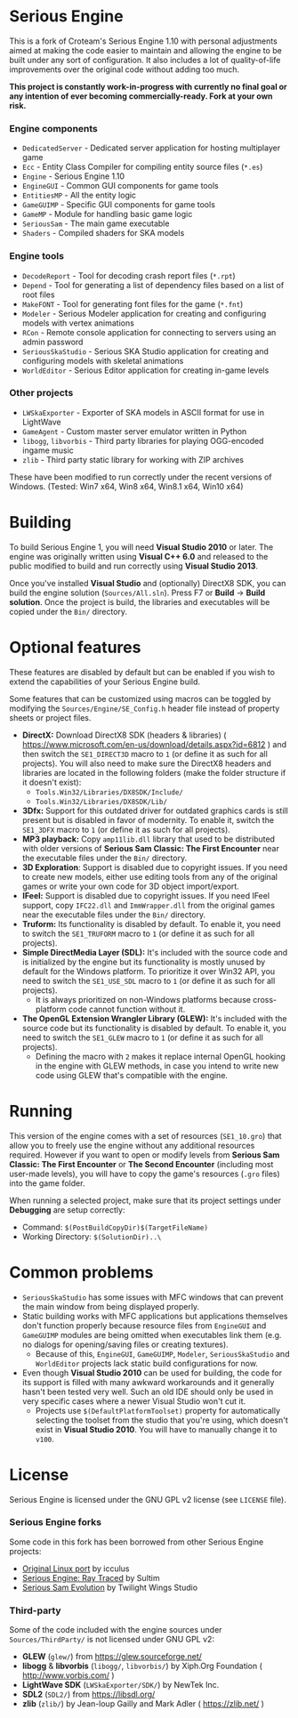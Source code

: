 # Serious Engine

This is a fork of Croteam's Serious Engine 1.10 with personal adjustments aimed at making the code easier to maintain and allowing the engine to be built under any sort of configuration. It also includes a lot of quality-of-life improvements over the original code without adding too much.

**This project is constantly work-in-progress with currently no final goal or any intention of ever becoming commercially-ready. Fork at your own risk.**

### Engine components
- `DedicatedServer` - Dedicated server application for hosting multiplayer game
- `Ecc` - Entity Class Compiler for compiling entity source files (`*.es`)
- `Engine` - Serious Engine 1.10
- `EngineGUI` - Common GUI components for game tools
- `EntitiesMP` - All the entity logic
- `GameGUIMP` - Specific GUI components for game tools
- `GameMP` - Module for handling basic game logic
- `SeriousSam` - The main game executable
- `Shaders` - Compiled shaders for SKA models

### Engine tools
- `DecodeReport` - Tool for decoding crash report files (`*.rpt`)
- `Depend` - Tool for generating a list of dependency files based on a list of root files
- `MakeFONT` - Tool for generating font files for the game (`*.fnt`)
- `Modeler` - Serious Modeler application for creating and configuring models with vertex animations
- `RCon` - Remote console application for connecting to servers using an admin password
- `SeriousSkaStudio` - Serious SKA Studio application for creating and configuring models with skeletal animations
- `WorldEditor` - Serious Editor application for creating in-game levels

### Other projects
- `LWSkaExporter` - Exporter of SKA models in ASCII format for use in LightWave
- `GameAgent` - Custom master server emulator written in Python
- `libogg`, `libvorbis` - Third party libraries for playing OGG-encoded ingame music
- `zlib` - Third party static library for working with ZIP archives

These have been modified to run correctly under the recent versions of Windows. (Tested: Win7 x64, Win8 x64, Win8.1 x64, Win10 x64)

# Building

To build Serious Engine 1, you will need **Visual Studio 2010** or later. The engine was originally written using **Visual C++ 6.0** and released to the public modified to build and run correctly using **Visual Studio 2013**.

Once you've installed **Visual Studio** and (optionally) DirectX8 SDK, you can build the engine solution (`Sources/All.sln`). Press F7 or **Build** -> **Build solution**. Once the project is build, the libraries and executables will be copied under the `Bin/` directory.

# Optional features

These features are disabled by default but can be enabled if you wish to extend the capabilities of your Serious Engine build.

Some features that can be customized using macros can be toggled by modifying the `Sources/Engine/SE_Config.h` header file instead of property sheets or project files.

- **DirectX:** Download DirectX8 SDK (headers & libraries) ( https://www.microsoft.com/en-us/download/details.aspx?id=6812 ) and then switch the `SE1_DIRECT3D` macro to `1` (or define it as such for all projects). You will also need to make sure the DirectX8 headers and libraries are located in the following folders (make the folder structure if it doesn't exist):
  - `Tools.Win32/Libraries/DX8SDK/Include/`
  - `Tools.Win32/Libraries/DX8SDK/Lib/`
- **3Dfx:** Support for this outdated driver for outdated graphics cards is still present but is disabled in favor of modernity. To enable it, switch the `SE1_3DFX` macro to `1` (or define it as such for all projects).
- **MP3 playback:** Copy `amp11lib.dll` library that used to be distributed with older versions of **Serious Sam Classic: The First Encounter** near the executable files under the `Bin/` directory.
- **3D Exploration**: Support is disabled due to copyright issues. If you need to create new models, either use editing tools from any of the original games or write your own code for 3D object import/export.
- **IFeel:** Support is disabled due to copyright issues. If you need IFeel support, copy `IFC22.dll` and `ImmWrapper.dll` from the original games near the executable files under the `Bin/` directory.
- **Truform:** Its functionality is disabled by default. To enable it, you need to switch the `SE1_TRUFORM` macro to `1` (or define it as such for all projects).
- **Simple DirectMedia Layer (SDL):** It's included with the source code and is initialized by the engine but its functionality is mostly unused by default for the Windows platform. To prioritize it over Win32 API, you need to switch the `SE1_USE_SDL` macro to `1` (or define it as such for all projects).
  - It is always prioritized on non-Windows platforms because cross-platform code cannot function without it.
- **The OpenGL Extension Wrangler Library (GLEW):** It's included with the source code but its functionality is disabled by default. To enable it, you need to switch the `SE1_GLEW` macro to `1` (or define it as such for all projects).
  - Defining the macro with `2` makes it replace internal OpenGL hooking in the engine with GLEW methods, in case you intend to write new code using GLEW that's compatible with the engine.

# Running

This version of the engine comes with a set of resources (`SE1_10.gro`) that allow you to freely use the engine without any additional resources required. However if you want to open or modify levels from **Serious Sam Classic: The First Encounter** or **The Second Encounter** (including most user-made levels), you will have to copy the game's resources (`.gro` files) into the game folder.

When running a selected project, make sure that its project settings under **Debugging** are setup correctly:
- Command: `$(PostBuildCopyDir)$(TargetFileName)`
- Working Directory: `$(SolutionDir)..\`

# Common problems

- `SeriousSkaStudio` has some issues with MFC windows that can prevent the main window from being displayed properly.
- Static building works with MFC applications but applications themselves don't function properly because resource files from `EngineGUI` and `GameGUIMP` modules are being omitted when executables link them (e.g. no dialogs for opening/saving files or creating textures).
  - Because of this, `EngineGUI`, `GameGUIMP`, `Modeler`, `SeriousSkaStudio` and `WorldEditor` projects lack static build configurations for now.
- Even though **Visual Studio 2010** can be used for building, the code for its support is filled with many awkward workarounds and it generally hasn't been tested very well. Such an old IDE should only be used in very specific cases where a newer Visual Studio won't cut it.
  - Projects use `$(DefaultPlatformToolset)` property for automatically selecting the toolset from the studio that you're using, which doesn't exist in **Visual Studio 2010**. You will have to manually change it to `v100`.

# License

Serious Engine is licensed under the GNU GPL v2 license (see `LICENSE` file).

### Serious Engine forks

Some code in this fork has been borrowed from other Serious Engine projects:

- [Original Linux port](https://github.com/icculus/Serious-Engine) by icculus
- [Serious Engine: Ray Traced](https://github.com/sultim-t/Serious-Engine-RT) by Sultim
- [Serious Sam Evolution](https://gitlab.com/TwilightWingsStudio/SSE/SuperProject) by Twilight Wings Studio

### Third-party

Some of the code included with the engine sources under `Sources/ThirdParty/` is not licensed under GNU GPL v2:

- **GLEW** (`glew/`) from https://glew.sourceforge.net/
- **libogg** & **libvorbis** (`libogg/`, `libvorbis/`) by Xiph.Org Foundation ( http://www.vorbis.com/ )
- **LightWave SDK** (`LWSkaExporter/SDK/`) by NewTek Inc.
- **SDL2** (`SDL2/`) from https://libsdl.org/
- **zlib** (`zlib/`) by Jean-loup Gailly and Mark Adler ( https://zlib.net/ )
